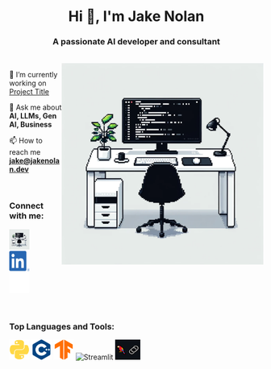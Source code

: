 <h1 align="center">Hi 👋, I'm Jake Nolan</h1>
<h3 align="center" style="border-bottom: 0;">A passionate AI developer and consultant</h3>

<br>

<img align="right" alt="Main Image" width = "400" src="github_README_img.png">

🔭 I’m currently working on [Project Title](https://github.com/)

💬 Ask me about **AI, LLMs, Gen AI, Business**

📫 How to reach me **jake@jakenolan.dev**

<br>

<h3 align="left">Connect with me:</h3>
<p align="left">
  <a href="https://www.jakenolan.dev/" target="blank" style="margin-right: 20px;"><img src="github_README_img.png" alt="My Website" width="40" height="40"/></a> 
  <a href="https://medium.com/@jake-nolan" target="blank" style="margin-right: 20px;"><img src="linkedin_logo.png" alt="My Blog" width="40" height="40"/></a> 
  <a href="https://www.linkedin.com/in/jake-nolan0" target="blank" style="margin-right: 20px;"><img src="medium_logo.png" alt="My LinkedIn" width="40" height="40"/></a>
</p>

<br>

<h3 align="left">Top Languages and Tools:</h3>
<p align="left">
  <img src="https://github.com/devicons/devicon/blob/master/icons/python/python-plain.svg" alt="Python" width="40" height="40"/>
  <img src="https://github.com/devicons/devicon/blob/master/icons/cplusplus/cplusplus-plain.svg" alt="C++" width="40" height="40"/>
  <img src="https://github.com/devicons/devicon/blob/master/icons/tensorflow/tensorflow-original.svg" alt="Tensorflow" width="40" height="40"/>
  <img src="https://streamlit.io/images/brand/streamlit-logo-primary-colormark-lighttext.png" alt="Streamlit" width="50" height="40"/>
  <img src="langchain_emojis.PNG" alt="LangChain" width="50" height="40">
</p>
